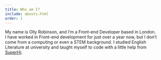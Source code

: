 ```yaml
---
title: Who am I?
include: abouts.html
order: 1
---
```

My name is Olly Robinson, and I’m a Front-end Developer based in London. I have worked in Front-end development for just over a year now, but I don’t come from a computing or even a STEM background. I studied English Literature at university and taught myself to code with a little help from [SuperHi](https://www.superhi.com/).
